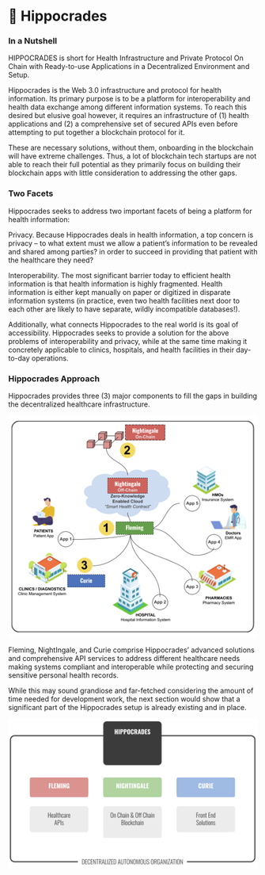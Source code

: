 # 👴 Hippocrades

### In a Nutshell <a href="#in-a-nutshell" id="in-a-nutshell"></a>

HIPPOCRADES is short for Health Infrastructure and Private Protocol On Chain with Ready-to-use Applications in a Decentralized Environment and Setup.

Hippocrades is the Web 3.0 infrastructure and protocol for health information. Its primary purpose is to be a platform for interoperability and health data exchange among different information systems. To reach this desired but elusive goal however, it requires an infrastructure of (1) health applications and (2) a comprehensive set of secured APIs even before attempting to put together a blockchain protocol for it.

These are necessary solutions, without them, onboarding in the blockchain will have extreme challenges. Thus, a lot of blockchain tech startups are not able to reach their full potential as they primarily focus on building their blockchain apps with little consideration to addressing the other gaps.

### Two Facets <a href="#two-facets" id="two-facets"></a>

Hippocrades seeks to address two important facets of being a platform for health information:

Privacy. Because Hippocrades deals in health information, a top concern is privacy – to what extent must we allow a patient’s information to be revealed and shared among parties? in order to succeed in providing that patient with the healthcare they need?

Interoperability. The most significant barrier today to efficient health information is that health information is highly fragmented. Health information is either kept manually on paper or digitized in disparate information systems (in practice, even two health facilities next door to each other are likely to have separate, wildly incompatible databases!).

Additionally, what connects Hippocrades to the real world is its goal of accessibility. Hippocrades seeks to provide a solution for the above problems of interoperability and privacy, while at the same time making it concretely applicable to clinics, hospitals, and health facilities in their day-to-day operations.

### Hippocrades Approach <a href="#hippocrades-approach" id="hippocrades-approach"></a>

Hippocrades provides three (3) major components to fill the gaps in building the decentralized healthcare infrastructure.

![](<../.gitbook/assets/image (5) (1).png>)

Fleming, NightIngale, and Curie comprise Hippocrades’ advanced solutions and comprehensive API services to address different healthcare needs making systems compliant and interoperable while protecting and securing sensitive personal health records.

While this may sound grandiose and far-fetched considering the amount of time needed for development work, the next section would show that a significant part of the Hippocrades setup is already existing and in place.

![](<../.gitbook/assets/image (4) (1).png>)
